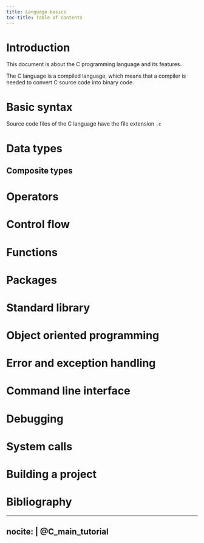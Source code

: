 ```yaml
---
title: Language basics
toc-title: Table of contents
---
```


# Introduction

This document is about the C programming language and its features.

The C language is a compiled language, which means that a compiler is needed to convert C source code into binary code.

# Basic syntax

Source code files of the C language have the file extension `.c`

<!--
//T// Variables, constants, literals

//T// compile any C file /path/to/file1.c in a terminal with
// gcc /path/to/file1.c -o /path/to/exec1
//T// run the compiled executable in a terminal with
// /path/to/exec1

//T// include directive
#include <stdio.h>

//T// define directive
#define LENGTH1 10

//T// main function, (), {}
int main ()
{
//T// int, identifiers, ",", ";"
	int a,b,c;

//T// =, 0x, 0octal, u, +
	a = 0x5p-2,b = 03u,c = a + b;

//T// printf, escapes \n and modifiers %d
	printf("Hello World!\nNum:%d\n",c);

//T// Variables, constants, literals

//T// const keyword
    const int LENGTH2 = 5;

//T// return keyword
	return 0;
}



-->



# Data types

## Composite types

# Operators

# Control flow

# Functions

# Packages

# Standard library

# Object oriented programming

# Error and exception handling

# Command line interface

# Debugging

# System calls

# Building a project

# Bibliography

---
nocite: |
  @C_main_tutorial
---